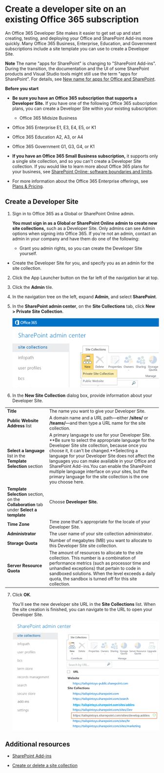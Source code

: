 # Create a developer site on an existing Office 365 subscription
An Office 365 Developer Site makes it easier to get set up and start creating, testing, and deploying your Office and SharePoint Add-ins more quickly. Many Office 365 Business, Enterprise, Education, and Government subscriptions include a site template you can use to create a Developer Site.
 

 **Note**  The name "apps for SharePoint" is changing to "SharePoint Add-ins". During the transition, the documentation and the UI of some SharePoint products and Visual Studio tools might still use the term "apps for SharePoint". For details, see  [New name for apps for Office and SharePoint](new-name-for-apps-for-sharepoint.md#bk_newname).
 

 **Before you start**
 

-  **Be sure you have an Office 365 subscription that supports a Developer Site.** If you have one of the following Office 365 subscription plans, you can create a Developer Site within your existing subscription:
    
    - Office 365 Midsize Business
    
 
- Office 365 Enterprise E1, E3, E4, E5, or K1
    
 
- Office 365 Education A2, A3, or A4
    
 
- Office 365 Government G1, G3, G4, or K1
    
 
-  **If you have an Office 365 Small Business subscription,** it supports only a single site collection, and so you can't create a Developer Site collection. If you would like to learn more about Office 365 plans for your business, see [SharePoint Online: software boundaries and limits](http://office.microsoft.com/en-us/office365-sharepoint-online-enterprise-help/sharepoint-online-software-boundaries-and-limits-HA102694293.aspx).
    
 
- For more information about the Office 365 Enterprise offerings, see  [Plans &amp; Pricing](http://products.office.com/en-us/business/office-365-enterprise-e1-business-software ).
    
 

## Create a Developer Site
<a name="bk_createdevsite"> </a>


1. Sign in to Office 365 as a Global or SharePoint Online admin.
    
     **You must sign in as a Global or SharePoint Online admin to create new site collections,** such as a Developer Site. Only admins can see Admin options when signing into Office 365. If you're not an admin, contact an admin in your company and have them do one of the following:
    
      - Grant you admin rights, so you can create the Developer Site yourself.
    
 
  - Create the Developer Site for you, and specify you as an admin for the site collection.
    
 
2. Click the App Launcher button on the far left of the navigation bar at top.
    
 
3. Click the  **Admin** tile.
    
 
4. In the navigation tree on the left, expand  **Admin**, and select  **SharePoint**.
    
 
5. In the  **SharePoint admin center**, on the **Site Collections** tab, click **New > Private Site Collection**.
    
     ![SharePoint Admin Center new site collection option](../../images/SPAdminCenter_newSiteCollection.png)
 

 

 
6. In the  **New Site Collection** dialog box, provide information about your Developer Site.
    
|||
|:-----|:-----|
|**Title**|The name you want to give your Developer Site.|
|**Public Website Address** list|A domain name and a URL path—either  **/sites/** or **/teams/**—and then type a URL name for the site collection.|
|**Select a language** list in the **Template Selection** section|A primary language to use for your Developer Site. **Be sure to select the appropriate language for the Developer Site site collection, because once you choose it, it can't be changed.**Selecting a language for your Developer Site does not affect the languages you can make available in your Office and SharePoint Add-ins.You can enable the SharePoint multiple language interface on your sites, but the primary language for the site collection is the one you choose here.|
|**Template Selection** section, on the **Collaboration** tab under **Select a template**|Choose  **Developer Site.**|
|**Time Zone**|Time zone that's appropriate for the locale of your Developer Site.|
|**Administrator**|The user name of your site collection administrator.|
|**Storage Quota**|Number of megabytes (MB) you want to allocate to this Developer Site site collection.|
|**Server Resource Quota**|The amount of resources to allocate to the site collection. This number is a combination of performance metrics (such as processor time and unhandled exceptions) that pertain to code in sandboxed solutions. When the level exceeds a daily quota, the sandbox is turned off for this site collection.|
7. Click  **OK**.
    
    You'll see the new developer site URL in the  **Site Collections** list. When the site creation is finished, you can navigate to the URL to open your Developer Site.
    
     ![New site collection provisioning](../../images/SPAdminCenter_newSiteCollection_provisioning.png)
 

 

 

## Additional resources
<a name="bk_addresources"> </a>


-  [SharePoint Add-ins](sharepoint-add-ins.md)
    
 
-  [Create or delete a site collection](http://office.microsoft.com/en-us/office365-sharepoint-online-enterprise-help/create-or-delete-a-site-collection-HA102772354.aspx?CTT=1)
    
 

